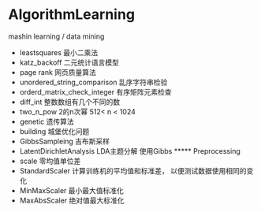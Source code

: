 # AlgorithmLearning
mashin learning / data mining 


+ leastsquares    最小二乘法
+ katz_backoff    二元统计语言模型
+ page rank       网页质量算法
+ unordered_string_comparison  乱序字符串检验
+ orderd_matrix_check_integer  有序矩阵元素检查
+ diff_int      整数数组有几个不同的数
+ two_n_pow     2的n次幂   512< n < 1024
+ genetic      遗传算法
+ building 城堡优化问题
+ GibbsSampleing 吉布斯采样 
+ LatentDirichletAnalysis LDA主题分解 使用Gibbs
***** Preprocessing
+ scale 零均值单位差
+ StandardScaler 计算训练机的平均值和标准差， 以便测试数据使用相同的变化
+ MinMaxScaler 最小最大值标准化
+ MaxAbsScaler 绝对值最大标准化
